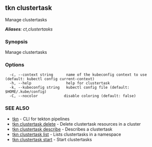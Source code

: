 ## tkn clustertask

Manage clustertasks

***Aliases**: ct,clustertasks*

### Synopsis

Manage clustertasks

### Options

```
  -c, --context string      name of the kubeconfig context to use (default: kubectl config current-context)
  -h, --help                help for clustertask
  -k, --kubeconfig string   kubectl config file (default: $HOME/.kube/config)
  -C, --nocolor            disable coloring (default: false)
```

### SEE ALSO

* [tkn](tkn.md)	 - CLI for tekton pipelines
* [tkn clustertask delete](tkn_clustertask_delete.md)	 - Delete clustertask resources in a cluster
* [tkn clustertask describe](tkn_clustertask_describe.md)	 - Describes a clustertask
* [tkn clustertask list](tkn_clustertask_list.md)	 - Lists clustertasks in a namespace
* [tkn clustertask start](tkn_clustertask_start.md)	 - Start clustertasks

